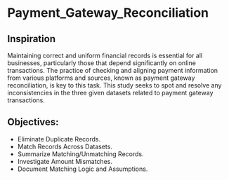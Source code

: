 # Payment_Gateway_Reconciliation
## Inspiration
<p> Maintaining correct and uniform financial records is essential for all businesses, particularly those that depend significantly on online transactions. The practice of checking and aligning payment information from various platforms and sources, known as payment gateway reconciliation, is key to this task. This study seeks to spot and resolve any inconsistencies in the three given datasets related to payment gateway transactions. </p>

## Objectives: 
- Eliminate Duplicate Records.
- Match Records Across Datasets. 
- Summarize Matching/Unmatching Records. 
- Investigate Amount Mismatches. 
- Document Matching Logic and Assumptions.
